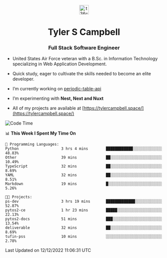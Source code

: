 <p align="center">
<a href="https://www.linkedin.com/in/t36campbell" target="blank"><img align="center" src="https://ik.imagekit.io/t36campbell/Portfolio/linkedin.png.original_m8bbGgPh6.png" alt="t36campbell" height="30" width="30" /></a>
</p>
<h1 align="center">Tyler S Campbell</h1>
<h3 align="center">Full Stack Software Engineer</h3>

* United States Air Force veteran with a B.Sc. in Information Technology specializing in Web Application Development. 

* Quick study, eager to cultivate the skills needed to become an elite developer.

* I’m currently working on [periodic-table-api](https://github.com/t36campbell/periodic-table-api)

* I’m experimenting with **Nest, Next and Nuxt**

* All of my projects are available at [https://tylercampbell.space/](https://tylercampbell.space/)

<!--START_SECTION:waka-->
![Code Time](http://img.shields.io/badge/Code%20Time-2%2C040%20hrs%202%20mins-blue)

📊 **This Week I Spent My Time On** 

```text
💬 Programming Languages: 
Python                   3 hrs 4 mins        ████████████░░░░░░░░░░░░░   48.83% 
Other                    39 mins             ██░░░░░░░░░░░░░░░░░░░░░░░   10.49% 
TypeScript               32 mins             ██░░░░░░░░░░░░░░░░░░░░░░░   8.69% 
YAML                     32 mins             ██░░░░░░░░░░░░░░░░░░░░░░░   8.51% 
Markdown                 19 mins             █░░░░░░░░░░░░░░░░░░░░░░░░   5.26%

🐱‍💻 Projects: 
ps-dev                   3 hrs 19 mins       █████████████░░░░░░░░░░░░   52.87% 
pytos2-ce                1 hr 23 mins        █████░░░░░░░░░░░░░░░░░░░░   22.13% 
pytos2-docs              51 mins             ███░░░░░░░░░░░░░░░░░░░░░░   13.54% 
deliverable              32 mins             ██░░░░░░░░░░░░░░░░░░░░░░░   8.69% 
tufin-pss                10 mins             ░░░░░░░░░░░░░░░░░░░░░░░░░   2.78%

```


 Last Updated on 12/12/2022 11:06:31 UTC
<!--END_SECTION:waka-->
